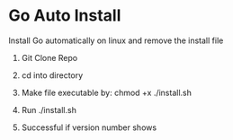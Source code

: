 # Go Auto Install
Install Go automatically on linux and remove the install file

1) Git Clone Repo

2) cd into directory

3) Make file executable by:
   chmod +x ./install.sh

4) Run ./install.sh
   
5) Successful if version number shows
